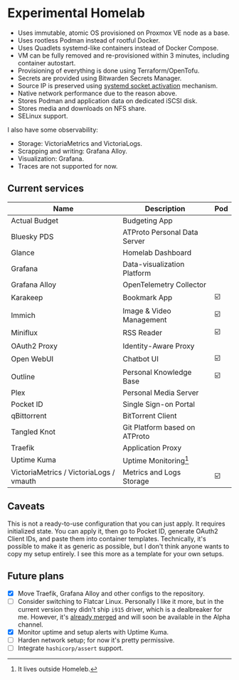 # Experimental Homelab

- Uses immutable, atomic OS provisioned on Proxmox VE node as a base.
- Uses rootless Podman instead of rootful Docker.
- Uses Quadlets systemd-like containers instead of Docker Compose.
- VM can be fully removed and re-provisioned within 3 minutes, including container autostart.
- Provisioning of everything is done using Terraform/OpenTofu.
- Secrets are provided using Bitwarden Secrets Manager.
- Source IP is preserved using [systemd socket activation](https://github.com/eriksjolund/podman-networking-docs?tab=readme-ov-file#socket-activation-systemd-user-service) mechanism.
- Native network performance due to the reason above.
- Stores Podman and application data on dedicated iSCSI disk.
- Stores media and downloads on NFS share.
- SELinux support.

I also have some observability:

  - Storage: VictoriaMetrics and VictoriaLogs.
  - Scrapping and writing: Grafana Alloy.
  - Visualization: Grafana.
  - Traces are not supported for now.

## Current services

| Name                                    | Description                   | Pod |
|-----------------------------------------|-------------------------------|-----|
| Actual Budget                           | Budgeting App                 |     |
| Bluesky PDS                             | ATProto Personal Data Server  |     |
| Glance                                  | Homelab Dashboard             |     |
| Grafana                                 | Data-visualization Platform   |     |
| Grafana Alloy                           | OpenTelemetry Collector       |     |
| Karakeep                                | Bookmark App                  | ☑️  |
| Immich                                  | Image & Video Management      | ☑️  |
| Miniflux                                | RSS Reader                    | ☑️  |
| OAuth2 Proxy                            | Identity-Aware Proxy          |     |
| Open WebUI                              | Chatbot UI                    | ☑️  |
| Outline                                 | Personal Knowledge Base       | ☑️  |
| Plex                                    | Personal Media Server         |     |
| Pocket ID                               | Single Sign-on Portal         |     |
| qBittorrent                             | BitTorrent Client             |     |
| Tangled Knot                            | Git Platform based on ATProto |     |
| Traefik                                 | Application Proxy             |     |
| Uptime Kuma                             | Uptime Monitoring[^1]         |     |
| VictoriaMetrics / VictoriaLogs / vmauth | Metrics and Logs Storage      | ☑️  |

[^1]: It lives outside Homeleb.

## Caveats

This is not a ready-to-use configuration that you can just apply. It requires initialized state.
You can apply it, then go to Pocket ID, generate OAuth2 Client IDs, and paste them into container templates.
Technically, it's possible to make it as generic as possible, but I don't think anyone wants to copy my setup entirely.
I see this more as a template for your own setups.

## Future plans

- [x] Move Traefik, Grafana Alloy and other configs to the repository. 
- [ ] Consider switching to Flatcar Linux. Personally I like it more, but in the current version they didn't ship
     `i915` driver, which is a dealbreaker for me. However, it's [already merged](https://github.com/flatcar/scripts/pull/2349)
      and will soon be available in the Alpha channel.
- [x] Monitor uptime and setup alerts with Uptime Kuma.
- [ ] Harden network setup; for now it's pretty permissive.
- [ ] Integrate `hashicorp/assert` support.
